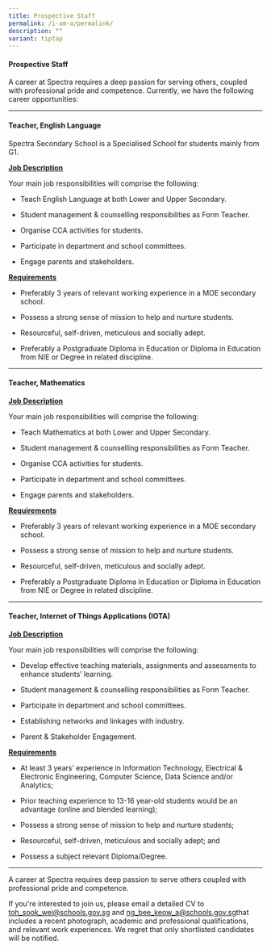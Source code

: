 ```yaml
---
title: Prospective Staff
permalink: /i-am-a/permalink/
description: ""
variant: tiptap
---
```

<h4><strong>Prospective Staff</strong></h4>
<p>A career at Spectra requires a deep passion for serving others, coupled
with professional pride and competence. Currently, we have the following
career opportunities: &nbsp; &nbsp;</p>
<hr>
<h4><strong>Teacher, English Language</strong></h4>
<p>Spectra Secondary School is a Specialised School for students mainly from
G1.</p>
<p><strong><u>Job Description</u></strong>
</p>
<p>Your main job responsibilities will comprise the following:</p>
<ul data-tight="true" class="tight">
<li>
<p>Teach English Language at both Lower and Upper Secondary.</p>
</li>
<li>
<p>Student management &amp; counselling responsibilities as Form Teacher.</p>
</li>
<li>
<p>Organise CCA activities for students.</p>
</li>
<li>
<p>Participate in department and school committees.</p>
</li>
<li>
<p>Engage parents and stakeholders.</p>
</li>
</ul>
<p><strong><u>Requirements</u></strong>
</p>
<ul data-tight="true" class="tight">
<li>
<p>Preferably 3 years of relevant working experience in a MOE secondary school.</p>
</li>
<li>
<p>Possess a strong sense of mission to help and nurture students.</p>
</li>
<li>
<p>Resourceful, self-driven, meticulous and socially adept.</p>
</li>
<li>
<p>Preferably a Postgraduate Diploma in Education or Diploma in Education
from NIE or Degree in related discipline.</p>
</li>
</ul>
<hr>
<h4><strong>Teacher, Mathematics</strong></h4>
<p><strong><u>Job Description</u></strong>
</p>
<p>Your main job responsibilities will comprise the following:</p>
<ul data-tight="true" class="tight">
<li>
<p>Teach Mathematics at both Lower and Upper Secondary.</p>
</li>
<li>
<p>Student management &amp; counselling responsibilities as Form Teacher.</p>
</li>
<li>
<p>Organise CCA activities for students.</p>
</li>
<li>
<p>Participate in department and school committees.</p>
</li>
<li>
<p>Engage parents and stakeholders.</p>
</li>
</ul>
<p><strong><u>Requirements</u></strong>
</p>
<ul data-tight="true" class="tight">
<li>
<p>Preferably 3 years of relevant working experience in a MOE secondary school.</p>
</li>
<li>
<p>Possess a strong sense of mission to help and nurture students.</p>
</li>
<li>
<p>Resourceful, self-driven, meticulous and socially adept.</p>
</li>
<li>
<p>Preferably a Postgraduate Diploma in Education or Diploma in Education
from NIE or Degree in related discipline.</p>
</li>
</ul>
<hr>
<h4><strong>Teacher, Internet of Things Applications (IOTA)</strong></h4>
<p><strong><u>Job Description</u></strong>
</p>
<p>Your main job responsibilities will comprise the following:</p>
<ul data-tight="true" class="tight">
<li>
<p>Develop effective teaching materials, assignments and assessments to enhance
students’ learning.</p>
</li>
<li>
<p>Student management &amp; counselling responsibilities as Form Teacher.</p>
</li>
<li>
<p>Participate in department and school committees.</p>
</li>
<li>
<p>Establishing networks and linkages with industry.</p>
</li>
<li>
<p>Parent &amp; Stakeholder Engagement.</p>
</li>
</ul>
<p><strong><u>Requirements</u></strong>
</p>
<ul data-tight="true" class="tight">
<li>
<p>At least 3 years’ experience in Information Technology, Electrical &amp;
Electronic Engineering, Computer Science, Data Science and/or Analytics;</p>
</li>
<li>
<p>Prior teaching experience to 13-16 year-old students would be an advantage
(online and blended learning);</p>
</li>
<li>
<p>Possess a strong sense of mission to help and nurture students;</p>
</li>
<li>
<p>Resourceful, self-driven, meticulous and socially adept; and</p>
</li>
<li>
<p>Possess a subject relevant Diploma/Degree.</p>
</li>
</ul>
<hr>
<p>A career at Spectra requires deep passion to serve others coupled with
professional pride and competence.</p>
<p>If you're interested to join us, please email a detailed CV to <a href="mailto:toh_sook_wei@schools.gov.sg" rel="noopener noreferrer nofollow" target="_blank">toh_sook_wei@schools.gov.sg</a> and
<a href="mailto:ng_bee_keow_a@schools.gov.sg" rel="noopener noreferrer nofollow" target="_blank">ng_bee_keow_a@schools.gov.sg</a>that includes a recent photograph, academic
and professional qualifications, and relevant work experiences. We regret
that only shortlisted candidates will be notified.</p>